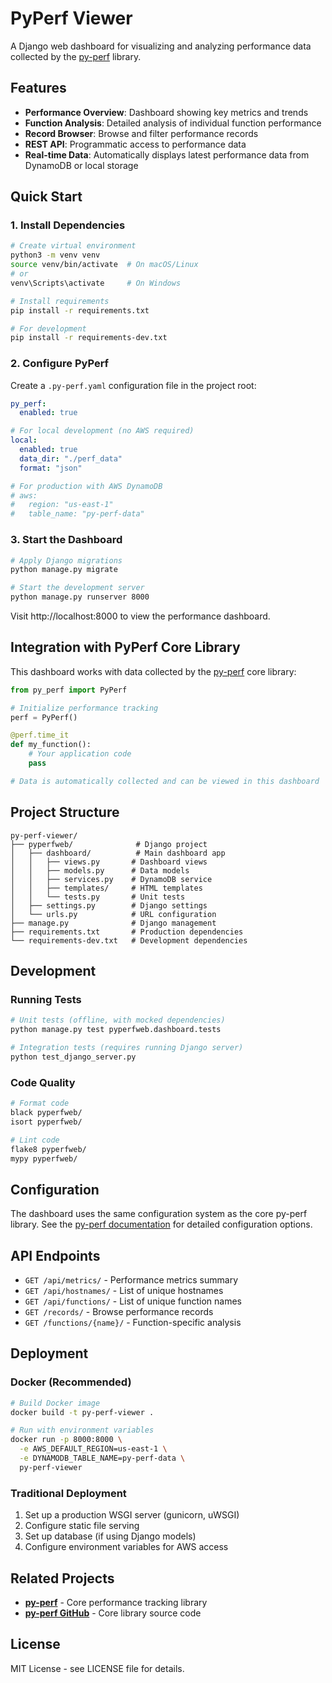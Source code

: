 # PyPerf Viewer

A Django web dashboard for visualizing and analyzing performance data collected by the [py-perf](https://pypi.org/project/py-perf-jg/) library.

## Features

- **Performance Overview**: Dashboard showing key metrics and trends
- **Function Analysis**: Detailed analysis of individual function performance
- **Record Browser**: Browse and filter performance records
- **REST API**: Programmatic access to performance data
- **Real-time Data**: Automatically displays latest performance data from DynamoDB or local storage

## Quick Start

### 1. Install Dependencies

```bash
# Create virtual environment
python3 -m venv venv
source venv/bin/activate  # On macOS/Linux
# or
venv\Scripts\activate     # On Windows

# Install requirements
pip install -r requirements.txt

# For development
pip install -r requirements-dev.txt
```

### 2. Configure PyPerf

Create a `.py-perf.yaml` configuration file in the project root:

```yaml
py_perf:
  enabled: true

# For local development (no AWS required)
local:
  enabled: true
  data_dir: "./perf_data"
  format: "json"

# For production with AWS DynamoDB
# aws:
#   region: "us-east-1"
#   table_name: "py-perf-data"
```

### 3. Start the Dashboard

```bash
# Apply Django migrations
python manage.py migrate

# Start the development server
python manage.py runserver 8000
```

Visit http://localhost:8000 to view the performance dashboard.

## Integration with PyPerf Core Library

This dashboard works with data collected by the [py-perf](https://pypi.org/project/py-perf-jg/) core library:

```python
from py_perf import PyPerf

# Initialize performance tracking
perf = PyPerf()

@perf.time_it
def my_function():
    # Your application code
    pass

# Data is automatically collected and can be viewed in this dashboard
```

## Project Structure

```
py-perf-viewer/
├── pyperfweb/              # Django project
│   ├── dashboard/          # Main dashboard app
│   │   ├── views.py       # Dashboard views
│   │   ├── models.py      # Data models
│   │   ├── services.py    # DynamoDB service
│   │   ├── templates/     # HTML templates
│   │   └── tests.py       # Unit tests
│   ├── settings.py        # Django settings
│   └── urls.py            # URL configuration
├── manage.py              # Django management
├── requirements.txt       # Production dependencies
└── requirements-dev.txt   # Development dependencies
```

## Development

### Running Tests

```bash
# Unit tests (offline, with mocked dependencies)
python manage.py test pyperfweb.dashboard.tests

# Integration tests (requires running Django server)
python test_django_server.py
```

### Code Quality

```bash
# Format code
black pyperfweb/
isort pyperfweb/

# Lint code  
flake8 pyperfweb/
mypy pyperfweb/
```

## Configuration

The dashboard uses the same configuration system as the core py-perf library. See the [py-perf documentation](https://github.com/jeremycharlesgillespie/py-perf) for detailed configuration options.

## API Endpoints

- `GET /api/metrics/` - Performance metrics summary
- `GET /api/hostnames/` - List of unique hostnames
- `GET /api/functions/` - List of unique function names
- `GET /records/` - Browse performance records
- `GET /functions/{name}/` - Function-specific analysis

## Deployment

### Docker (Recommended)

```bash
# Build Docker image
docker build -t py-perf-viewer .

# Run with environment variables
docker run -p 8000:8000 \
  -e AWS_DEFAULT_REGION=us-east-1 \
  -e DYNAMODB_TABLE_NAME=py-perf-data \
  py-perf-viewer
```

### Traditional Deployment

1. Set up a production WSGI server (gunicorn, uWSGI)
2. Configure static file serving
3. Set up database (if using Django models)
4. Configure environment variables for AWS access

## Related Projects

- **[py-perf](https://pypi.org/project/py-perf-jg/)** - Core performance tracking library
- **[py-perf GitHub](https://github.com/jeremycharlesgillespie/py-perf)** - Core library source code

## License

MIT License - see LICENSE file for details.